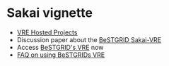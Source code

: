 # Sakai vignette


- [VRE Hosted Projects](/wiki/spaces/BeSTGRID/pages/3818228761)
- Discussion paper about the [BeSTGRID Sakai-VRE](/wiki/spaces/BeSTGRID/pages/3818228598)
- Access [BeSTGRID's VRE](http://sakai.bestgrid.org) now
- [FAQ on using BeSTGRIDs VRE](sakai-vre-faq.md)

